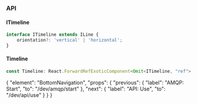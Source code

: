 

### API

#### ITimeline

```ts
interface ITimeline extends ILine {
    orientation?: 'vertical' | 'horizontal';
}
```

#### Timeline

```ts
const Timeline: React.ForwardRefExoticComponent<Omit<ITimeline, "ref"> & React.RefAttributes<unknown>>;
```


{
  "element": "BottomNavigation",
  "props": {
    "previous": {
      "label": "AMQP: Start",
      "to": "/dev/amqp/start"
    },
    "next": {
      "label": "API: Use",
      "to": "/dev/api/use"
    }
  }
}